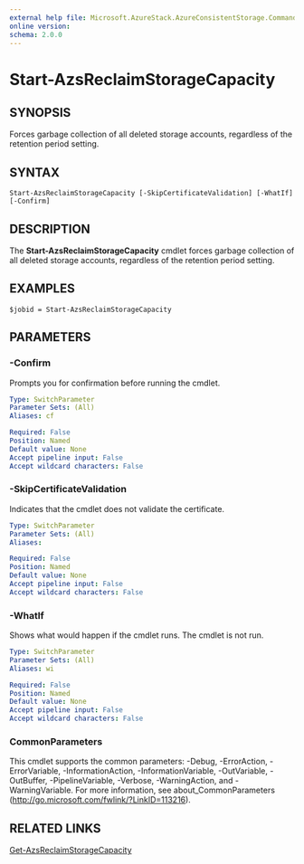 ```yaml
---
external help file: Microsoft.AzureStack.AzureConsistentStorage.Commands.dll-Help.xml
online version: 
schema: 2.0.0
---
```


# Start-AzsReclaimStorageCapacity

## SYNOPSIS
Forces garbage collection of all deleted storage accounts, regardless of the retention period setting. 

## SYNTAX

```
Start-AzsReclaimStorageCapacity [-SkipCertificateValidation] [-WhatIf] [-Confirm]
```

## DESCRIPTION
The **Start-AzsReclaimStorageCapacity** cmdlet forces garbage collection of all deleted storage accounts, regardless of the retention period setting. 

## EXAMPLES

```
$jobid = Start-AzsReclaimStorageCapacity 
```

## PARAMETERS

### -Confirm
Prompts you for confirmation before running the cmdlet.

```yaml
Type: SwitchParameter
Parameter Sets: (All)
Aliases: cf

Required: False
Position: Named
Default value: None
Accept pipeline input: False
Accept wildcard characters: False
```

### -SkipCertificateValidation
Indicates that the cmdlet does not validate the certificate.

```yaml
Type: SwitchParameter
Parameter Sets: (All)
Aliases: 

Required: False
Position: Named
Default value: None
Accept pipeline input: False
Accept wildcard characters: False
```

### -WhatIf
Shows what would happen if the cmdlet runs.
The cmdlet is not run.

```yaml
Type: SwitchParameter
Parameter Sets: (All)
Aliases: wi

Required: False
Position: Named
Default value: None
Accept pipeline input: False
Accept wildcard characters: False
```
### CommonParameters
This cmdlet supports the common parameters: -Debug, -ErrorAction, -ErrorVariable, -InformationAction, -InformationVariable, -OutVariable, -OutBuffer, -PipelineVariable, -Verbose, -WarningAction, and -WarningVariable. For more information, see about_CommonParameters (http://go.microsoft.com/fwlink/?LinkID=113216).

## RELATED LINKS

[Get-AzsReclaimStorageCapacity](./Get-AzsReclaimStorageCapacity.md)